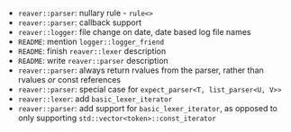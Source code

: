  * `reaver::parser`: nullary rule - `rule<>`
 * `reaver::parser`: callback support
 * `reaver::logger`: file change on date, date based log file names
 * `README`: mention `logger::logger_friend`
 * `README`: finish `reaver::lexer` description
 * `README`: write `reaver::parser` description
 * `reaver::parser`: always return rvalues from the parser, rather than rvalues *or* const references
 * `reaver::parser`: special case for `expect_parser<T, list_parser<U, V>>`
 * `reaver::lexer`: add `basic_lexer_iterator`
 * `reaver::parser`: add support for `basic_lexer_iterator`, as opposed to only supporting `std::vector<token>::const_iterator`
